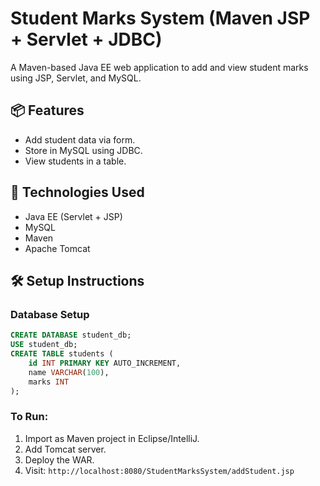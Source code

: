 
# Student Marks System (Maven JSP + Servlet + JDBC)

A Maven-based Java EE web application to add and view student marks using JSP, Servlet, and MySQL.

## 📦 Features
- Add student data via form.
- Store in MySQL using JDBC.
- View students in a table.

## 🧱 Technologies Used
- Java EE (Servlet + JSP)
- MySQL
- Maven
- Apache Tomcat

## 🛠️ Setup Instructions

### Database Setup
```sql
CREATE DATABASE student_db;
USE student_db;
CREATE TABLE students (
    id INT PRIMARY KEY AUTO_INCREMENT,
    name VARCHAR(100),
    marks INT
);
```

### To Run:
1. Import as Maven project in Eclipse/IntelliJ.
2. Add Tomcat server.
3. Deploy the WAR.
4. Visit: `http://localhost:8080/StudentMarksSystem/addStudent.jsp`
